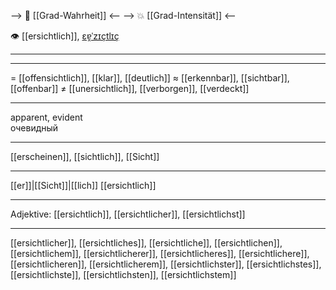 --> 🧩 [[Grad-Wahrheit]] <--
--> 💥 [[Grad-Intensität]] <--

👁️ [[ersichtlich]], [ɛɐ̯ˈzɪçtlɪç](https://youglish.com/pronounce/ersichtlich/german)

---

---
= [[offensichtlich]], [[klar]], [[deutlich]]
≈ [[erkennbar]], [[sichtbar]], [[offenbar]]
≠ [[unersichtlich]], [[verborgen]], [[verdeckt]]

---
apparent, evident  
очевидный

---
[[erscheinen]], [[sichtlich]], [[Sicht]]

---
[[er]]|[[Sicht]]|[[lich]]
[[ersichtlich]]


---
Adjektive: [[ersichtlich]], [[ersichtlicher]], [[ersichtlichst]]

---
[[ersichtlicher]], [[ersichtliches]], [[ersichtliche]], [[ersichtlichen]], [[ersichtlichem]], [[ersichtlicherer]], [[ersichtlicheres]], [[ersichtlichere]], [[ersichtlicheren]], [[ersichtlicherem]], [[ersichtlichster]], [[ersichtlichstes]], [[ersichtlichste]], [[ersichtlichsten]], [[ersichtlichstem]]